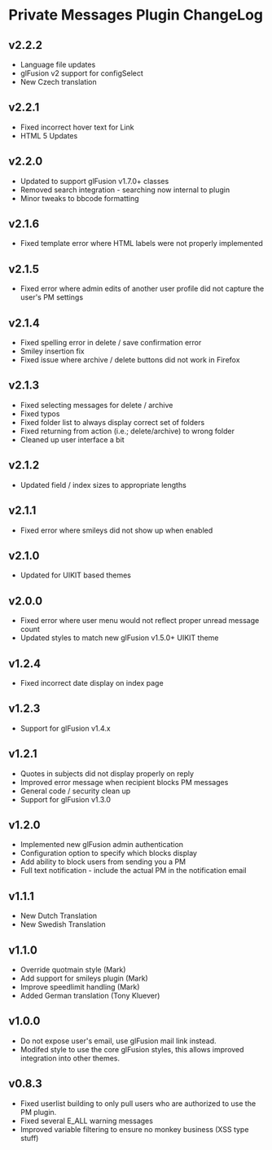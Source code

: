 # Private Messages Plugin ChangeLog

## v2.2.2

- Language file updates
- glFusion v2 support for configSelect
- New Czech translation

## v2.2.1

- Fixed incorrect hover text for Link
- HTML 5 Updates

## v2.2.0

- Updated to support glFusion v1.7.0+ classes
- Removed search integration - searching now internal to plugin
- Minor tweaks to bbcode formatting

## v2.1.6

- Fixed template error where HTML labels were not properly implemented

## v2.1.5

- Fixed error where admin edits of another user profile did not capture the user's PM settings

## v2.1.4

- Fixed spelling error in delete / save confirmation error
- Smiley insertion fix
- Fixed issue where archive / delete buttons did not work in Firefox

## v2.1.3

- Fixed selecting messages for delete / archive
- Fixed typos
- Fixed folder list to always display correct set of folders
- Fixed returning from action (i.e.; delete/archive) to wrong folder
- Cleaned up user interface a bit

## v2.1.2

- Updated field / index sizes to appropriate lengths

## v2.1.1

- Fixed error where smileys did not show up when enabled

## v2.1.0

- Updated for UIKIT based themes

## v2.0.0

- Fixed error where user menu would not reflect proper unread message count
- Updated styles to match new glFusion v1.5.0+ UIKIT theme

## v1.2.4

- Fixed incorrect date display on index page

## v1.2.3

- Support for glFusion v1.4.x

## v1.2.1

- Quotes in subjects did not display properly on reply
- Improved error message when recipient blocks PM messages
- General code / security clean up
- Support for glFusion v1.3.0

## v1.2.0

- Implemented new glFusion admin authentication
- Configuration option to specify which blocks display
- Add ability to block users from sending you a PM
- Full text notification - include the actual PM in the notification email

## v1.1.1

- New Dutch Translation
- New Swedish Translation

## v1.1.0

- Override quotmain style (Mark)
- Add support for smileys plugin (Mark)
- Improve speedlimit handling (Mark)
- Added German translation (Tony Kluever)

## v1.0.0

- Do not expose user's email, use glFusion mail link instead.
- Modifed style to use the core glFusion styles, this allows improved integration into other themes.

## v0.8.3

- Fixed userlist building to only pull users who are authorized to use the PM plugin.
- Fixed several E_ALL warning messages
- Improved variable filtering to ensure no monkey business (XSS type stuff)

